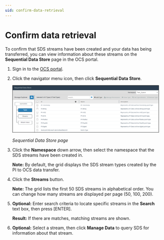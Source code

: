 ```yaml
---
uid: confirm-data-retrieval
---
```


# Confirm data retrieval

To confirm that SDS streams have been created and your data has being transferred, you can view information about these streams on the **Sequential Data Store** page in the OCS portal.

1. Sign in to the [OCS portal](https://cloud.osisoft.com/).
1. Click the navigator menu icon, then click **Sequential Data Store**.

   ![ ](../../images/sds-page.png "Sequential Data Store page")

   _Sequential Data Store page_

2. Click the **Namespace** down arrow, then select the namespace that the SDS streams have been created in.

   **Note:** By default, the grid displays the SDS stream types created by the PI to OCS data transfer.

3.	Click the **Streams** button.

    **Note:** The grid lists the first 50 SDS streams in alphabetical order. You can change how many streams are displayed per page (50, 100, 200).

4.	**Optional:** Enter search criteria to locate specific streams in the **Search** text box, then press [ENTER].

      **Result:** If there are matches, matching streams are shown.

5.	**Optional:** Select a stream, then click **Manage Data** to query SDS for information about that stream.

